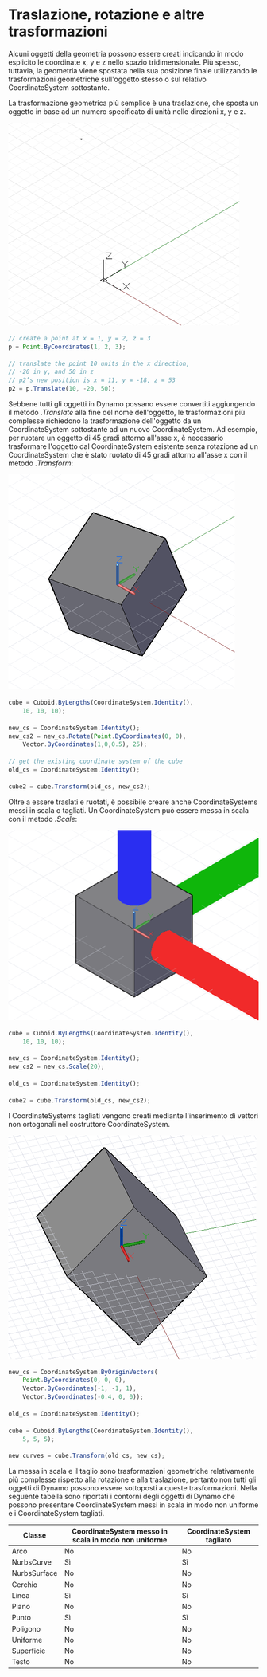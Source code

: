 # Traslazione, rotazione e altre trasformazioni

Alcuni oggetti della geometria possono essere creati indicando in modo esplicito le coordinate x, y e z nello spazio tridimensionale. Più spesso, tuttavia, la geometria viene spostata nella sua posizione finale utilizzando le trasformazioni geometriche sull'oggetto stesso o sul relativo CoordinateSystem sottostante.

La trasformazione geometrica più semplice è una traslazione, che sposta un oggetto in base ad un numero specificato di unità nelle direzioni x, y e z.

![](images/12-5/Transformations_01.png)

```js
// create a point at x = 1, y = 2, z = 3
p = Point.ByCoordinates(1, 2, 3);

// translate the point 10 units in the x direction,
// -20 in y, and 50 in z
// p2’s new position is x = 11, y = -18, z = 53
p2 = p.Translate(10, -20, 50);
```

Sebbene tutti gli oggetti in Dynamo possano essere convertiti aggiungendo il metodo *.Translate* alla fine del nome dell'oggetto, le trasformazioni più complesse richiedono la trasformazione dell'oggetto da un CoordinateSystem sottostante ad un nuovo CoordinateSystem. Ad esempio, per ruotare un oggetto di 45 gradi attorno all'asse x, è necessario trasformare l'oggetto dal CoordinateSystem esistente senza rotazione ad un CoordinateSystem che è stato ruotato di 45 gradi attorno all'asse x con il metodo *.Transform*:

![](images/12-5/Transformations_02.png)

```js
cube = Cuboid.ByLengths(CoordinateSystem.Identity(),
    10, 10, 10);

new_cs = CoordinateSystem.Identity();
new_cs2 = new_cs.Rotate(Point.ByCoordinates(0, 0),
    Vector.ByCoordinates(1,0,0.5), 25);

// get the existing coordinate system of the cube
old_cs = CoordinateSystem.Identity();

cube2 = cube.Transform(old_cs, new_cs2);
```

Oltre a essere traslati e ruotati, è possibile creare anche CoordinateSystems messi in scala o tagliati. Un CoordinateSystem può essere messa in scala con il metodo *.Scale*:

![](images/12-5/Transformations_03.png)

```js
cube = Cuboid.ByLengths(CoordinateSystem.Identity(),
    10, 10, 10);

new_cs = CoordinateSystem.Identity();
new_cs2 = new_cs.Scale(20);

old_cs = CoordinateSystem.Identity();

cube2 = cube.Transform(old_cs, new_cs2);
```

I CoordinateSystems tagliati vengono creati mediante l'inserimento di vettori non ortogonali nel costruttore CoordinateSystem.

![](images/12-5/Transformations_04.png)

```js
new_cs = CoordinateSystem.ByOriginVectors(
    Point.ByCoordinates(0, 0, 0),
	Vector.ByCoordinates(-1, -1, 1),
	Vector.ByCoordinates(-0.4, 0, 0));

old_cs = CoordinateSystem.Identity();

cube = Cuboid.ByLengths(CoordinateSystem.Identity(), 
    5, 5, 5);

new_curves = cube.Transform(old_cs, new_cs);
```

La messa in scala e il taglio sono trasformazioni geometriche relativamente più complesse rispetto alla rotazione e alla traslazione, pertanto non tutti gli oggetti di Dynamo possono essere sottoposti a queste trasformazioni. Nella seguente tabella sono riportati i contorni degli oggetti di Dynamo che possono presentare CoordinateSystem messi in scala in modo non uniforme e i CoordinateSystem tagliati.

|Classe|CoordinateSystem messo in scala in modo non uniforme|CoordinateSystem tagliato|
| -- | -- | -- |
|Arco|No|No|
|NurbsCurve|Sì|Sì|
|NurbsSurface|No|No|
|Cerchio|No|No|
|Linea|Sì|Sì|
|Piano|No|No|
|Punto|Sì|Sì|
|Poligono|No|No|
|Uniforme|No|No|
|Superficie|No|No|
|Testo|No|No|

